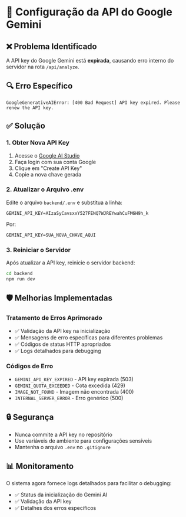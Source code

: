 # 🔧 Configuração da API do Google Gemini

## ❌ Problema Identificado
A API key do Google Gemini está **expirada**, causando erro interno do servidor na rota `/api/analyze`.

## 🔍 Erro Específico
```
GoogleGenerativeAIError: [400 Bad Request] API key expired. Please renew the API key.
```

## ✅ Solução

### 1. Obter Nova API Key
1. Acesse o [Google AI Studio](https://aistudio.google.com/app/apikey)
2. Faça login com sua conta Google
3. Clique em "Create API Key"
4. Copie a nova chave gerada

### 2. Atualizar o Arquivo .env
Edite o arquivo `backend/.env` e substitua a linha:
```env
GEMINI_API_KEY=AIzaSyCavsxxY527FENQ7WJREYwahCuFM6H9h_k
```

Por:
```env
GEMINI_API_KEY=SUA_NOVA_CHAVE_AQUI
```

### 3. Reiniciar o Servidor
Após atualizar a API key, reinicie o servidor backend:
```bash
cd backend
npm run dev
```

## 🛡️ Melhorias Implementadas

### Tratamento de Erros Aprimorado
- ✅ Validação da API key na inicialização
- ✅ Mensagens de erro específicas para diferentes problemas
- ✅ Códigos de status HTTP apropriados
- ✅ Logs detalhados para debugging

### Códigos de Erro
- `GEMINI_API_KEY_EXPIRED` - API key expirada (503)
- `GEMINI_QUOTA_EXCEEDED` - Cota excedida (429)
- `IMAGE_NOT_FOUND` - Imagem não encontrada (400)
- `INTERNAL_SERVER_ERROR` - Erro genérico (500)

## 🔒 Segurança
- Nunca commite a API key no repositório
- Use variáveis de ambiente para configurações sensíveis
- Mantenha o arquivo `.env` no `.gitignore`

## 📊 Monitoramento
O sistema agora fornece logs detalhados para facilitar o debugging:
- ✅ Status da inicialização do Gemini AI
- ✅ Validação da API key
- ✅ Detalhes dos erros específicos